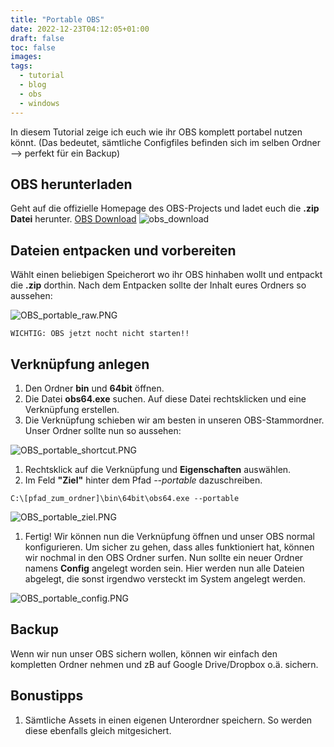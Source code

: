 ```yaml
---
title: "Portable OBS"
date: 2022-12-23T04:12:05+01:00
draft: false
toc: false
images:
tags:
  - tutorial
  - blog
  - obs
  - windows
---
```

In diesem Tutorial zeige ich euch wie ihr OBS komplett portabel nutzen könnt. (Das bedeutet, sämtliche Configfiles befinden sich im selben Ordner --> perfekt für ein Backup)

## OBS herunterladen

Geht auf die offizielle Homepage des OBS-Projects und ladet euch die **.zip Datei** herunter.
[OBS Download](https://obsproject.com/de/download)
![obs_download](/img/obs_portable/OBS_portable_download.png)

## Dateien entpacken und vorbereiten

Wählt einen beliebigen Speicherort wo ihr OBS hinhaben wollt und entpackt die **.zip** dorthin.
Nach dem Entpacken sollte der Inhalt eures Ordners so aussehen:

![OBS_portable_raw.PNG](/img/obs_portable/OBS_portable_raw.PNG)

```
WICHTIG: OBS jetzt nocht nicht starten!!
``` 

## Verknüpfung anlegen

1. Den Ordner **bin** und **64bit** öffnen.
2. Die Datei **obs64.exe** suchen. Auf diese Datei rechtsklicken und eine Verknüpfung erstellen.
3. Die Verknüpfung schieben wir am besten in unseren OBS-Stammordner. Unser Ordner sollte nun so aussehen:

![OBS_portable_shortcut.PNG](/img/obs_portable/OBS_portable_shortcut.PNG)

1. Rechtsklick auf die Verknüpfung und **Eigenschaften** auswählen.
2. Im Feld **"Ziel"** hinter dem Pfad *--portable* dazuschreiben.
```
C:\[pfad_zum_ordner]\bin\64bit\obs64.exe --portable
```

![OBS_portable_ziel.PNG](/img/obs_portable/OBS_portable_ziel.PNG)

1. Fertig! Wir können nun die Verknüpfung öffnen und unser OBS normal konfigurieren. Um sicher zu gehen, dass alles funktioniert hat, können wir nochmal in den OBS Ordner surfen. Nun sollte ein neuer Ordner namens **Config** angelegt worden sein. Hier werden nun alle Dateien abgelegt, die sonst irgendwo versteckt im System angelegt werden.

![OBS_portable_config.PNG](/img/obs_portable/OBS_portable_config.PNG)

## Backup

Wenn wir nun unser OBS sichern wollen, können wir einfach den kompletten Ordner nehmen und zB auf Google Drive/Dropbox o.ä. sichern.

## Bonustipps

1. Sämtliche Assets in einen eigenen Unterordner speichern. So werden diese ebenfalls gleich mitgesichert.